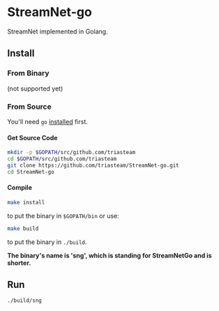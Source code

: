 # StreamNet-go
StreamNet implemented in Golang.


## Install
### From Binary
(not supported yet)

### From Source
You'll need `go` [installed](https://golang.org/doc/install) first.

#### Get Source Code

```bash
mkdir -p $GOPATH/src/github.com/triasteam
cd $GOPATH/src/github.com/triasteam
git clone https://github.com/triasteam/StreamNet-go.git
cd StreamNet-go
```

#### Compile

```bash
make install
```

to put the binary in `$GOPATH/bin` or use:

```bash
make build
```

to put the binary in `./build`.


__The binary's name is '**sng**', which is standing for StreamNetGo and is shorter.__

## Run
```bash
./build/sng
```
